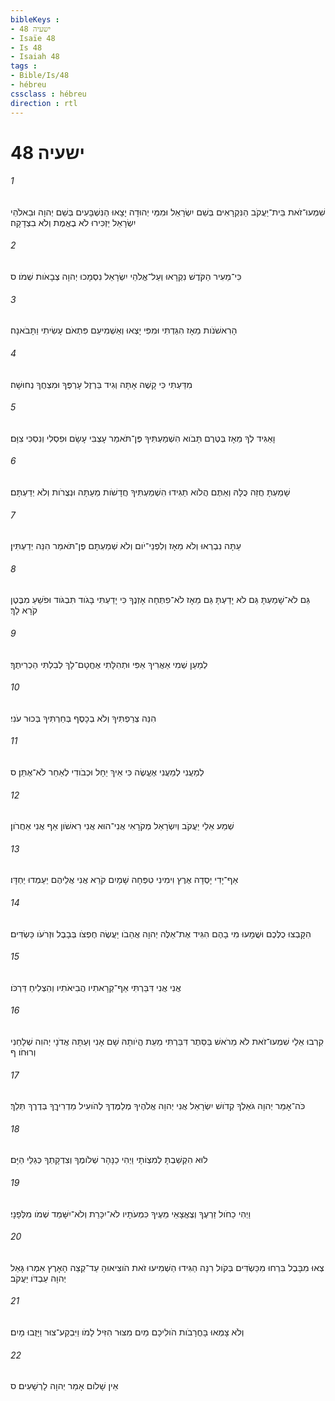 ```yaml
---
bibleKeys : 
- ישעיה 48
- Isaïe 48
- Is 48
- Isaiah 48
tags : 
- Bible/Is/48
- hébreu
cssclass : hébreu
direction : rtl
---
```


# ישעיה 48

###### 1
שִׁמְעוּ־זֹאת בֵּית־יַעֲקֹב הַנִּקְרָאִים בְּשֵׁם יִשְׂרָאֵל וּמִמֵּי יְהוּדָה יָצָאוּ הַנִּשְׁבָּעִים בְּשֵׁם יְהוָה וּבֵאלֹהֵי יִשְׂרָאֵל יַזְכִּירוּ לֹא בֶאֱמֶת וְלֹא בִצְדָקָה׃
###### 2
כִּי־מֵעִיר הַקֹּדֶשׁ נִקְרָאוּ וְעַל־אֱלֹהֵי יִשְׂרָאֵל נִסְמָכוּ יְהוָה צְבָאֹות שְׁמֹו׃ ס
###### 3
הָרִאשֹׁנֹות מֵאָז הִגַּדְתִּי וּמִפִּי יָצְאוּ וְאַשְׁמִיעֵם פִּתְאֹם עָשִׂיתִי וַתָּבֹאנָה׃
###### 4
מִדַּעְתִּי כִּי קָשֶׁה אָתָּה וְגִיד בַּרְזֶל עָרְפֶּךָ וּמִצְחֲךָ נְחוּשָׁה׃
###### 5
וָאַגִּיד לְךָ מֵאָז בְּטֶרֶם תָּבֹוא הִשְׁמַעְתִּיךָ פֶּן־תֹּאמַר עָצְבִּי עָשָׂם וּפִסְלִי וְנִסְכִּי צִוָּם׃
###### 6
שָׁמַעְתָּ חֲזֵה כֻּלָּהּ וְאַתֶּם הֲלֹוא תַגִּידוּ הִשְׁמַעְתִּיךָ חֲדָשֹׁות מֵעַתָּה וּנְצֻרֹות וְלֹא יְדַעְתָּם׃
###### 7
עַתָּה נִבְרְאוּ וְלֹא מֵאָז וְלִפְנֵי־יֹום וְלֹא שְׁמַעְתָּם פֶּן־תֹּאמַר הִנֵּה יְדַעְתִּין׃
###### 8
גַּם לֹא־שָׁמַעְתָּ גַּם לֹא יָדַעְתָּ גַּם מֵאָז לֹא־פִתְּחָה אָזְנֶךָ כִּי יָדַעְתִּי בָּגֹוד תִּבְגֹּוד וּפֹשֵׁעַ מִבֶּטֶן קֹרָא לָךְ׃
###### 9
לְמַעַן שְׁמִי אַאֲרִיךְ אַפִּי וּתְהִלָּתִי אֶחֱטָם־לָךְ לְבִלְתִּי הַכְרִיתֶךָ׃
###### 10
הִנֵּה צְרַפְתִּיךָ וְלֹא בְכָסֶף בְּחַרְתִּיךָ בְּכוּר עֹנִי׃
###### 11
לְמַעֲנִי לְמַעֲנִי אֶעֱשֶׂה כִּי אֵיךְ יֵחָל וּכְבֹודִי לְאַחֵר לֹא־אֶתֵּן׃ ס
###### 12
שְׁמַע אֵלַי יַעֲקֹב וְיִשְׂרָאֵל מְקֹרָאִי אֲנִי־הוּא אֲנִי רִאשֹׁון אַף אֲנִי אַחֲרֹון׃
###### 13
אַף־יָדִי יָסְדָה אֶרֶץ וִימִינִי טִפְּחָה שָׁמָיִם קֹרֵא אֲנִי אֲלֵיהֶם יַעַמְדוּ יַחְדָּו׃
###### 14
הִקָּבְצוּ כֻלְּכֶם וּשֲׁמָעוּ מִי בָהֶם הִגִּיד אֶת־אֵלֶּה יְהוָה אֲהֵבֹו יַעֲשֶׂה חֶפְצֹו בְּבָבֶל וּזְרֹעֹו כַּשְׂדִּים׃
###### 15
אֲנִי אֲנִי דִּבַּרְתִּי אַף־קְרָאתִיו הֲבִיאֹתִיו וְהִצְלִיחַ דַּרְכֹּו׃
###### 16
קִרְבוּ אֵלַי שִׁמְעוּ־זֹאת לֹא מֵרֹאשׁ בַּסֵּתֶר דִּבַּרְתִּי מֵעֵת הֱיֹותָהּ שָׁם אָנִי וְעַתָּה אֲדֹנָי יְהוִה שְׁלָחַנִי וְרוּחֹו׃ ף
###### 17
כֹּה־אָמַר יְהוָה גֹּאַלְךָ קְדֹושׁ יִשְׂרָאֵל אֲנִי יְהוָה אֱלֹהֶיךָ מְלַמֶּדְךָ לְהֹועִיל מַדְרִיךֲךָ בְּדֶרֶךְ תֵּלֵךְ׃
###### 18
לוּא הִקְשַׁבְתָּ לְמִצְוֹתָי וַיְהִי כַנָּהָר שְׁלֹומֶךָ וְצִדְקָתְךָ כְּגַלֵּי הַיָּם׃
###### 19
וַיְהִי כַחֹול זַרְעֶךָ וְצֶאֱצָאֵי מֵעֶיךָ כִּמְעֹתָיו לֹא־יִכָּרֵת וְלֹא־יִשָּׁמֵד שְׁמֹו מִלְּפָנָי׃
###### 20
צְאוּ מִבָּבֶל בִּרְחוּ מִכַּשְׂדִּים בְּקֹול רִנָּה הַגִּידוּ הַשְׁמִיעוּ זֹאת הֹוצִיאוּהָ עַד־קְצֵה הָאָרֶץ אִמְרוּ גָּאַל יְהוָה עַבְדֹּו יַעֲקֹב׃
###### 21
וְלֹא צָמְאוּ בָּחֳרָבֹות הֹולִיכָם מַיִם מִצּוּר הִזִּיל לָמֹו וַיִּבְקַע־צוּר וַיָּזֻבוּ מָיִם׃
###### 22
אֵין שָׁלֹום אָמַר יְהוָה לָרְשָׁעִים׃ ס
